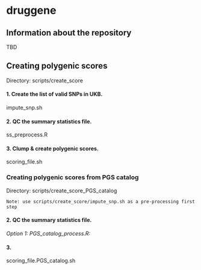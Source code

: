 # druggene

## Information about the repository

TBD

## Creating polygenic scores
Directory: scripts/create_score

#### 1. Create the list of valid SNPs in UKB.
impute_snp.sh

#### 2. QC the summary statistics file.
ss_preprocess.R

#### 3. Clump & create polygenic scores.
scoring_file.sh

### Creating polygenic scores from PGS catalog
Directory: scripts/create_score_PGS_catalog

	Note: use scripts/create_score/impute_snp.sh as a pre-processing first step

#### 2. QC the summary statistics file.
*Option 1: PGS_catalog_process.R:* 

#### 3. 
scoring_file.PGS_catalog.sh